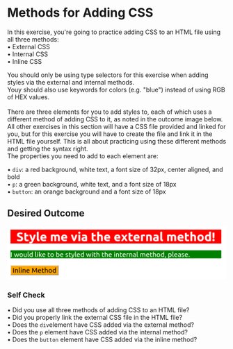 # Methods for Adding CSS

In this exercise, you're going to practice adding CSS to an HTML file using all three methods:<br>
• External CSS<br>
• Internal CSS<br>
• Inline CSS

You should only be using type selectors for this exercise when adding styles via the external and internal methods.<br>
Youy should also use keywords for colors (e.g. "blue") instead of using RGB of HEX values.<br>
<br>
There are three elements for you to add styles to, each of which uses a different
method of adding CSS to it, as noted in the outcome image below. All other exercises
in this section will have a CSS file provided and linked for you, but for this exercise
you will have to create the file and link it in the HTML file yourself.
This is all about practicing using these different methods and getting the syntax right.
<br>
The properties you need to add to each element are:<br>

• `div`: a red background, white text, a font size of 32px, center aligned, and bold<br>
• `p`: a green background, white text, and a font size of 18px<br>
• `button`: an orange background and a font size of 18px

## Desired Outcome
![plot](./desired-outcome.png)

### Self Check

• Did you use all three methods of adding CSS to an HTML file?<br>
• Did you properly link the external CSS file in the HTML file?<br>
• Does the `div`element have CSS added via the external method?<br>
• Does the `p` element have CSS added via the internal method?<br>
• Does the `button` element have CSS added via the inline method?
